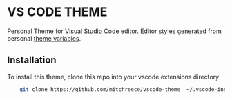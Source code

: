 # VS CODE THEME

Personal Theme for [Visual Studio Code](https://code.visualstudio.com/) editor. Editor styles generated from personal [theme variables](https://github.com/mitchreece/theme-variables).

## Installation

To install this theme, clone this repo into your vscode extensions directory

```bash
    git clone https://github.com/mitchreece/vscode-theme  ~/.vscode-insiders/extensions/vscode-theme
```
